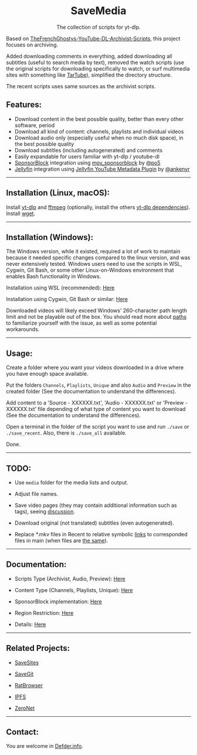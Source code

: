 <h1 align="center">SaveMedia</h1>

<p align="center">The collection of scripts for yt-dlp.</p>

Based on [TheFrenchGhostys-YouTube-DL-Archivist-Scripts](https://github.com/TheFrenchGhosty/TheFrenchGhostys-YouTube-DL-Archivist-Scripts), this project focuses on archiving.

Added downloading comments in everything, added downloading all subtitles (useful to search media by text), removed the watch scripts (use the original scripts for downloading specifically to watch, or surf multimedia sites with something like [TarTube](https://github.com/axcore/tartube)), simplified the directory structure.

The recent scripts uses same sources as the archivist scripts.

## Features:

- Download content in the best possible quality, better than every other software, period
- Download all kind of content: channels, playlists and individual videos
- Download audio only (especially useful when no much disk space), in the best possible quality
- Download subtitles (including autogenerated) and comments
- Easily expandable for users familiar with yt-dlp / youtube-dl
- [SponsorBlock](https://sponsor.ajay.app/) integration using [mpv_sponsorblock](https://github.com/po5/mpv_sponsorblock) by [@po5](https://github.com/po5)
- [Jellyfin](https://jellyfin.org/) integration using [Jellyfin YouTube Metadata Plugin](https://github.com/ankenyr/jellyfin-youtube-metadata-plugin) by [@ankenyr](https://github.com/ankenyr)

---

## Installation (Linux, macOS):

Install [yt-dlp](https://github.com/yt-dlp/yt-dlp) and [ffmpeg](https://www.ffmpeg.org/) (optionally, install the others [yt-dlp dependencies](https://github.com/yt-dlp/yt-dlp#dependencies)). Install [wget](https://www.gnu.org/software/wget/).

---

## Installation (Windows):

The Windows version, while it existed, required a lot of work to maintain because it needed specific changes compared to the linux version, and was never extensively tested. Windows users need to use the scripts in WSL, Cygwin, Git Bash, or some other Linux-on-Windows environment that enables Bash functionality in Windows.
 
Installation using WSL (recommended): [Here](docs/WSL.md)

Installation using Cygwin, Git Bash or similar: [Here](docs/Cygwin-Git-Bash.md)

Downloaded videos will likely exceed Windows' 260-character path length limit and not be playable out of the box. You should read more about [paths](docs/About-Paths.md) to familiarize yourself with the issue, as well as some potential workarounds.

---

## Usage: 

Create a folder where you want your videos downloaded in a drive where you have enough space available.

Put the folders `Channels`, `Playlists`, `Unique` and also `Audio` and `Preview` in the created folder (See the documentation to understand the differences).

Add content to a 'Source - XXXXXX.txt', 'Audio - XXXXXX.txt' or 'Preview - XXXXXX.txt' file depending of what type of content you want to download (See the documentation to understand the differences).

Open a terminal in the folder of the script you want to use and run `./save` or `./save_recent`. Also, there is `./save_all` available.

Done.

---

## TODO: 

- Use `media` folder for the media lists and output.

- Adjust file names.

- Save video pages (they may contain additional information such as tags), seeing [discussion](https://github.com/yt-dlp/yt-dlp/issues/2460).

- Download original (not translated) subtitles (even autogenerated).

- Replace *.mkv files in Recent to relative symbolic [links](https://superuser.com/questions/146231/how-do-i-create-a-relative-symbolic-link-in-linux) to corresponded files in main (when files are [the same](https://unix.stackexchange.com/questions/397655/two-files-comparison-in-bash-script)).

---

## Documentation:

- Scripts Type (Archivist, Audio, Preview): [Here](docs/Scripts-Type.md)

- Content Type (Channels, Playlists, Unique): [Here](docs/Content-Type.md)

- SponsorBlock implementation: [Here](docs/SponsorBlock.md)

- Region Restriction: [Here](docs/Region-Restriction.md)

- Details: [Here](docs/Details.md) 

---

## Related Projects:

- [SaveSites](https://github.com/defder-su/SaveSites)

- [SaveGit](https://github.com/defder-su/SaveGit)

- [RatBrowser](https://ratbrowser.com)

- [IPFS](https://ipfs.io)

- [ZeroNet](https://zeronet.dev)

---

## Contact:

You are welcome in [Defder.info](https://defder.info).
